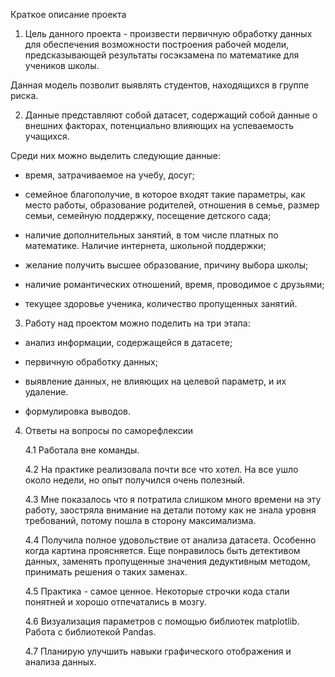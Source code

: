 Краткое описание проекта

1. Цель данного проекта - произвести первичную обработку данных для обеспечения возможности построения рабочей модели,
предсказывающей результаты госэкзамена по математике для учеников школы.

Данная модель позволит выявлять студентов, находящихся в группе риска.

2. Данные представляют собой датасет, содержащий собой данные о внешних факторах, потенциально влияющих на успеваемость
учащихся.

Среди них можно выделить следующие данные:

- время, затрачиваемое на учебу, досуг;

- семейное благополучие, в которое входят такие параметры, как место работы, образование родителей, отношения в семье,
размер семьи, семейную поддержку, посещение детского сада;

- наличие дополнительных занятий, в том числе платных по математике. Наличие интернета, школьной поддержки;

- желание получить высшее образование, причину выбора школы;

- наличие романтических отношений, время, проводимое с друзьями;

- текущее здоровье ученика, количество пропущенных занятий.

3. Работу над проектом можно поделить на три этапа:

- анализ информации, содержащейся в датасете;

- первичную обработку данных;

- выявление данных, не влияющих на целевой параметр, и их удаление.

- формулировка выводов.

4. Ответы на вопросы по саморефлексии

	4.1 Работала вне команды.

	4.2 На практике реализовала почти все что хотел. На все ушло около недели, но опыт получился очень полезный.
	
	4.3 Мне показалось что я потратила слишком много времени на эту работу, заостряла внимание на детали потому как не знала уровня требований, потому пошла в сторону максимализма.

	4.4 Получила полное удовольствие от анализа датасета. Особенно когда картина проясняется. Еще понравилось быть детективом данных, заменять пропущенные значения дедуктивным методом, принимать решения о таких заменах.

	4.5 Практика - самое ценное. Некоторые строчки кода стали понятней и хорошо отпечатались в мозгу.
	
	4.6 Визуализация параметров с помощью библиотек matplotlib. Работа с библиотекой Pandas. 

	4.7 Планирую улучшить навыки графического отображения и анализа данных.
